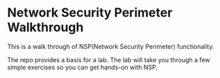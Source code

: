 # Network Security Perimeter Walkthrough

This is a walk through of NSP(Network Security Perimeter) functionality.

The repo provides a basis for a lab. The lab will take you through a few simple exercises so you can get hands-on with NSP.
